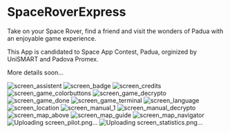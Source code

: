 # SpaceRoverExpress

Take on your Space Rover, find a friend and visit the wonders of Padua with an enjoyable game experience.

This App is candidated to Space App Contest, Padua, orginized by UniSMART and Padova Promex.

More details soon...

![screen_assistent](https://user-images.githubusercontent.com/19621417/33599175-9bdf72b8-d9a5-11e7-9a62-ec2742631d22.png)
![screen_badge](https://user-images.githubusercontent.com/19621417/33599176-9c0063ce-d9a5-11e7-8024-86a44359b51a.png)
![screen_credits](https://user-images.githubusercontent.com/19621417/33599177-9c1f8a6a-d9a5-11e7-8cef-2814fb20afec.png)
![screen_game_colorbuttons](https://user-images.githubusercontent.com/19621417/33599178-9c3f3e3c-d9a5-11e7-832c-369bfa09d3dc.png)
![screen_game_decrypto](https://user-images.githubusercontent.com/19621417/33599179-9c772d2e-d9a5-11e7-93c3-cca47a5cf26d.png)
![screen_game_done](https://user-images.githubusercontent.com/19621417/33599180-9cc2c57c-d9a5-11e7-81a8-43882d67da49.png)
![screen_game_terminal](https://user-images.githubusercontent.com/19621417/33599182-9d32f856-d9a5-11e7-8a98-22b10d0e898f.png)
![screen_language](https://user-images.githubusercontent.com/19621417/33599184-9db5a152-d9a5-11e7-9a79-639801efaa82.png)
![screen_location](https://user-images.githubusercontent.com/19621417/33599185-9e3662ce-d9a5-11e7-9885-ecdd14878498.png)
![screen_manual_1](https://user-images.githubusercontent.com/19621417/33599186-9eb8d9a2-d9a5-11e7-880d-c0957223a969.png)
![screen_manual_decrypto](https://user-images.githubusercontent.com/19621417/33599187-9f3958fc-d9a5-11e7-84a5-5f0e07fbf98e.png)
![screen_map_above](https://user-images.githubusercontent.com/19621417/33599190-9fba7a0e-d9a5-11e7-84f4-e85d7032f850.png)
![screen_map_guide](https://user-images.githubusercontent.com/19621417/33599192-a03a330c-d9a5-11e7-9c0c-e037f94a05d9.png)
![screen_map_navigator](https://user-images.githubusercontent.com/19621417/33599193-a0bc0602-d9a5-11e7-998a-f2a7b0289742.png)
![Uploading screen_pilot.png…]()
![Uploading screen_statistics.png…]()

